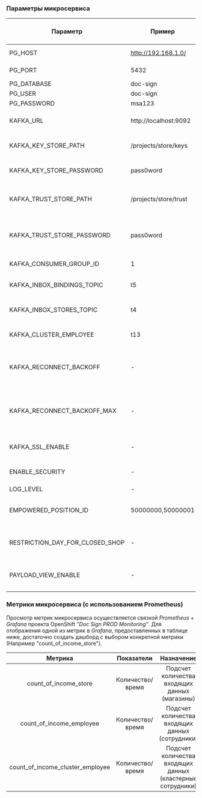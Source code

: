 ### Параметры микросервиса
| Параметр | Пример | Значение по-умолчанию | Описание |
| ---      | ------ | ------                | ---      |
|PG_HOST|http://192.168.1.0/| - |  Хост для подключения к СУБД Postgres |
|PG_PORT| 5432 | - | Порт для подключения к СУБД Postgres  |
|PG_DATABASE| doc-sign | - | Название БД |
|PG_USER| doc-sign | - | Логин для БД Postgres|
|PG_PASSWORD| msa123 | - | Пароль для БД Postgres |
|KAFKA_URL|http://localhost:9092| - | Базовый URL для взаимодействия с Apache Kafka |
|KAFKA_KEY_STORE_PATH|/projects/store/keys| - | Хранилище ключей клиента (актуально при KAFKA_SSL_ENABLE=true)|
|KAFKA_KEY_STORE_PASSWORD|pass0word| - | Пароль от хранилища ключей (актуально при KAFKA_SSL_ENABLE=true)|
|KAFKA_TRUST_STORE_PATH|/projects/store/trust| - | Хранилище доверенных сертификатов (актуально при KAFKA_SSL_ENABLE=true)|
|KAFKA_TRUST_STORE_PASSWORD|pass0word| - | Пароль от хранилища доверенных сертификатов (актуально при KAFKA_SSL_ENABLE=true)|
|KAFKA_CONSUMER_GROUP_ID|1| - | Идентификатор группы топиков в Apache Kafka |
|KAFKA_INBOX_BINDINGS_TOPIC|t5| - | Очередь для обновлений привязок сотрудников к цфо (из SAP PI) |
|KAFKA_INBOX_STORES_TOPIC|t4| - | Очередь для обновлений привязок к магазинам (из SAP PI)|
|KAFKA_CLUSTER_EMPLOYEE|t13| - | Очередь для обновлений привязок сотрудников к кластерам (из SAP PI)|
|KAFKA_RECONNECT_BACKOFF| - | 1000 | Таймаут между попытками подключения при потере связи с брокером (миллисекунды) |
|KAFKA_RECONNECT_BACKOFF_MAX| - | 60000| Максимальный таймаут при экспоненциальном увеличении времени между попытками соединения (миллисекунды)|
|KAFKA_SSL_ENABLE| - | false | Позволяет включить обмен данными с Apache Kafka через ssl |
|ENABLE_SECURITY| - | true | Позволяет включать или выключать OAuth2 авторизацию для сервиса|
|LOG_LEVEL| - | INFO | Уровень логирования |
|EMPOWERED_POSITION_ID| 50000000,50000001 | Пустой список | Идентификаторы полномочий сотрудников с правом просмотра закрытых магазинов|
|RESTRICTION_DAY_FOR_CLOSED_SHOP| - |30|Количество дней после которых отображение закрытых магазинов будет недоступно|
|PAYLOAD_VIEW_ENABLE| - | false |Позволяет включать/выключать логирование входящий данных от MDM|

### Метрики микросервиса (с использованием Prometheus)

Просмотр метрик микросервиса осуществляется связкой _Prometheus_ + _Grafana_ проекта OpenShift _"Doc Sign PROD Monitoring"_.
Для отображения одной из метрик в _Grafana_, предоставленных в таблице ниже,  достаточно создать дашборд с выбором конкретной метрики 
(Например "count_of_income_store").

| Метрика | Показатели   | Назначение          | Объект | Регион | Имя региона |
| :---:   | :---:        | :---:               | :---:  | :---:  | :---:       |
|count_of_income_store|Количество/время|Подсчет количества входящих данных (магазины)| Store |Controller|BindingIntegrationController|
|count_of_income_employee|Количество/время|Подсчет количества входящих данных (сотрудники)|EmployeeBinding|Controller|BindingIntegrationController|
|count_of_income_cluster_employee|Количество/время|Подсчет количества входящих данных (кластерные сотрудники)|ClusterEmployeeBinding|Controller|BindingIntegrationController|
